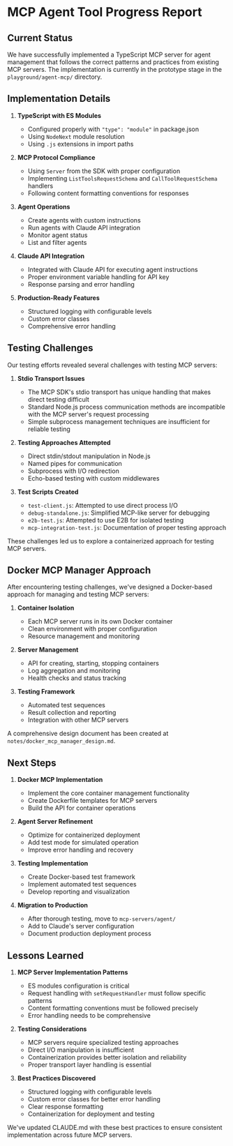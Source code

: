 # MCP Agent Tool Progress Report

## Current Status

We have successfully implemented a TypeScript MCP server for agent management that follows the correct patterns and practices from existing MCP servers. The implementation is currently in the prototype stage in the `playground/agent-mcp/` directory.

## Implementation Details

1. **TypeScript with ES Modules**
   - Configured properly with `"type": "module"` in package.json
   - Using `NodeNext` module resolution
   - Using `.js` extensions in import paths

2. **MCP Protocol Compliance**
   - Using `Server` from the SDK with proper configuration
   - Implementing `ListToolsRequestSchema` and `CallToolRequestSchema` handlers
   - Following content formatting conventions for responses

3. **Agent Operations**
   - Create agents with custom instructions
   - Run agents with Claude API integration
   - Monitor agent status
   - List and filter agents

4. **Claude API Integration**
   - Integrated with Claude API for executing agent instructions
   - Proper environment variable handling for API key
   - Response parsing and error handling

5. **Production-Ready Features**
   - Structured logging with configurable levels
   - Custom error classes
   - Comprehensive error handling

## Testing Challenges

Our testing efforts revealed several challenges with testing MCP servers:

1. **Stdio Transport Issues**
   - The MCP SDK's stdio transport has unique handling that makes direct testing difficult
   - Standard Node.js process communication methods are incompatible with the MCP server's request processing
   - Simple subprocess management techniques are insufficient for reliable testing

2. **Testing Approaches Attempted**
   - Direct stdin/stdout manipulation in Node.js
   - Named pipes for communication
   - Subprocess with I/O redirection
   - Echo-based testing with custom middlewares

3. **Test Scripts Created**
   - `test-client.js`: Attempted to use direct process I/O
   - `debug-standalone.js`: Simplified MCP-like server for debugging
   - `e2b-test.js`: Attempted to use E2B for isolated testing
   - `mcp-integration-test.js`: Documentation of proper testing approach

These challenges led us to explore a containerized approach for testing MCP servers.

## Docker MCP Manager Approach

After encountering testing challenges, we've designed a Docker-based approach for managing and testing MCP servers:

1. **Container Isolation**
   - Each MCP server runs in its own Docker container
   - Clean environment with proper configuration
   - Resource management and monitoring

2. **Server Management**
   - API for creating, starting, stopping containers
   - Log aggregation and monitoring
   - Health checks and status tracking

3. **Testing Framework**
   - Automated test sequences
   - Result collection and reporting
   - Integration with other MCP servers

A comprehensive design document has been created at `notes/docker_mcp_manager_design.md`.

## Next Steps

1. **Docker MCP Implementation**
   - Implement the core container management functionality
   - Create Dockerfile templates for MCP servers
   - Build the API for container operations

2. **Agent Server Refinement**
   - Optimize for containerized deployment
   - Add test mode for simulated operation
   - Improve error handling and recovery

3. **Testing Implementation**
   - Create Docker-based test framework
   - Implement automated test sequences
   - Develop reporting and visualization

4. **Migration to Production**
   - After thorough testing, move to `mcp-servers/agent/`
   - Add to Claude's server configuration
   - Document production deployment process

## Lessons Learned

1. **MCP Server Implementation Patterns**
   - ES modules configuration is critical
   - Request handling with `setRequestHandler` must follow specific patterns
   - Content formatting conventions must be followed precisely
   - Error handling needs to be comprehensive

2. **Testing Considerations**
   - MCP servers require specialized testing approaches
   - Direct I/O manipulation is insufficient
   - Containerization provides better isolation and reliability
   - Proper transport layer handling is essential

3. **Best Practices Discovered**
   - Structured logging with configurable levels
   - Custom error classes for better error handling
   - Clear response formatting
   - Containerization for deployment and testing

We've updated CLAUDE.md with these best practices to ensure consistent implementation across future MCP servers.